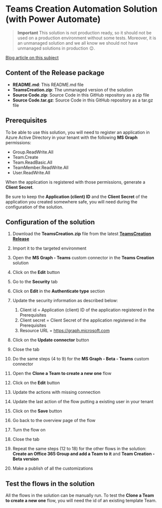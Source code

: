 # Teams Creation Automation Solution (with Power Automate)

> **Important**
> This solution is not production ready, so it should not be used on a production environment without some tests.
> Moreover, it is an unmanaged solution and we all know we should not have unmanaged solutions in production 😉.

[Blog article on this subject](https://medium.com/rapha%C3%ABl-pothin/using-power-automate-in-your-teams-creation-process-59b230aeda85)
## Content of the Release package
* **README.md**: This README.md file
* **TeamsCreation.zip**: The unmanaged version of the solution
* **Source Code.zip**: Source Code in this GitHub repository as a zip file
* **Source Code.tar.gz**: Source Code in this GitHub repository as a tar.gz file

## Prerequisites

To be able to use this solution, you will need to register an application in Azure Active Directory in your tenant with the following **MS Graph** permissions:
* Group.ReadWrite.All
* Team.Create
* Team.ReadBasic.All
* TeamMember.ReadWrite.All
* User.ReadWrite.All

When the application is registered with those permissions, generate a **Client Secret**.

Be sure to keep the **Application (client) ID** and the **Client Secret** of the application you created somewhere safe, you will need during the configuration of the solution.

## Configuration of the solution

1. Download the **TeamsCreation.zip** file from the latest [**TeamsCreation Release**](https://github.com/rpothin/Power-Platform-Ideas/releases/tag/TeamsCreation_20200929_11)
2. Import it to the targeted environment
3. Open the **MS Graph - Teams** custom connector in the **Teams Creation** solution
4. Click on the **Edit** button
5. Go to the **Security** tab
6. Click on **Edit** in the **Authenticate type** section
7. Update the security information as described below:

   1. Client id = Application (client) ID of the application registered in the Prerequisites
   2. Client secret = Client Secret of the application registered in the Prerequisites
   3. Resource URL = https://graph.microsoft.com

8. Click on the **Update connector** button
9. Close the tab
10. Do the same steps (4 to 9) for the **MS Graph - Beta - Teams** custom connector
11. Open the **Clone a Team to create a new one** flow
12. Click on the **Edit** button
13. Update the actions with missing connection
14. Update the last action of the flow putting a existing user in your tenant
15. Click on the **Save** button
16. Go back to the overview page of the flow
17. Turn the flow on
18. Close the tab
19. Repeat the same steps (12 to 18) for the other flows in the solution: **Create an Office 365 Group and add a Team to it** and **Team Creation - Beta version**
20. Make a publish of all the customizations

## Test the flows in the solution

All the flows in the solution can be manually run.
To test the **Clone a Team to create a new one** flow, you will need the id of an existing template Team.
